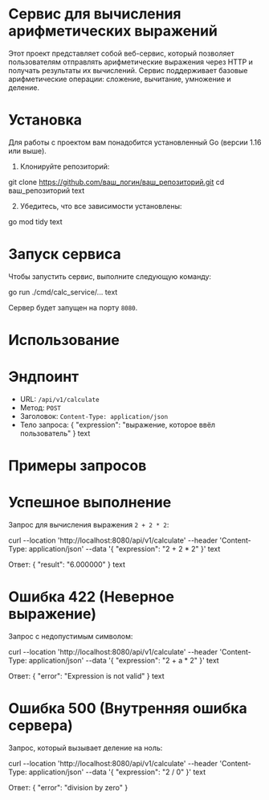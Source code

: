 # Сервис для вычисления арифметических выражений

Этот проект представляет собой веб-сервис, который позволяет пользователям отправлять арифметические выражения через HTTP и получать результаты их вычислений. Сервис поддерживает базовые арифметические операции: сложение, вычитание, умножение и деление.

# Установка

Для работы с проектом вам понадобится установленный Go (версии 1.16 или выше). 

1. Клонируйте репозиторий:

git clone https://github.com/ваш_логин/ваш_репозиторий.git
cd ваш_репозиторий
text

2. Убедитесь, что все зависимости установлены:

go mod tidy
text

# Запуск сервиса

Чтобы запустить сервис, выполните следующую команду:

go run ./cmd/calc_service/...
text

Сервер будет запущен на порту `8080`.

# Использование

# Эндпоинт

- URL: `/api/v1/calculate`
- Метод: `POST`
- Заголовок: `Content-Type: application/json`
- Тело запроса:
{
"expression": "выражение, которое ввёл пользователь"
}
text

# Примеры запросов

# Успешное выполнение

Запрос для вычисления выражения `2 + 2 * 2`:

curl --location 'http://localhost:8080/api/v1/calculate'
--header 'Content-Type: application/json'
--data '{
"expression": "2 + 2 * 2"
}'
text

Ответ:
{
"result": "6.000000"
}
text

# Ошибка 422 (Неверное выражение)

Запрос с недопустимым символом:

curl --location 'http://localhost:8080/api/v1/calculate'
--header 'Content-Type: application/json'
--data '{
"expression": "2 + a * 2"
}'
text

Ответ:
{
"error": "Expression is not valid"
}
text

# Ошибка 500 (Внутренняя ошибка сервера)

Запрос, который вызывает деление на ноль:

curl --location 'http://localhost:8080/api/v1/calculate'
--header 'Content-Type: application/json'
--data '{
"expression": "2 / 0"
}'
text

Ответ:
{
"error": "division by zero"
}